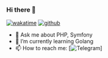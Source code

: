 ### Hi there 👋

[![wakatime](https://wakatime.com/badge/user/018cfc28-9a88-4d21-bb19-9c164622c3c4.svg)](https://wakatime.com/@018cfc28-9a88-4d21-bb19-9c164622c3c4)
[![github](https://img.shields.io/github/followers/CTDNikiru?logo=github&style=plastic)](https://github.com/CTDNikiru?tab=followers)

- 💬 Ask me about PHP, Symfony
- 🌱 I’m currently learning Golang
- 📫 How to reach me: [![Telegram](https://t.me/CTDNikiru)]
<!--
**CTDNikiru/CTDNikiru** is a ✨ _special_ ✨ repository because its `README.md` (this file) appears on your GitHub profile.

Here are some ideas to get you started:

- 🔭 I’m currently working on ...
- 🌱 I’m currently learning ...
- 👯 I’m looking to collaborate on ...
- 🤔 I’m looking for help with ...
- 💬 Ask me about ...
- 📫 How to reach me: ...
- 😄 Pronouns: ...
- ⚡ Fun fact: ...
-->
